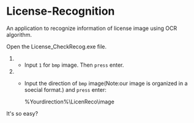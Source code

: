 # License-Recognition
An application to recognize information of license image using OCR algorithm.

Open the License_CheckRecog.exe file.

1. * Input `1` for `bmp` image. Then `press` enter.

2. * Input the direction of `bmp` image(Note:our image is organized in a soecial format.) and `press` enter:

        %Yourdirection%\LicenReco\image

It's so easy?
